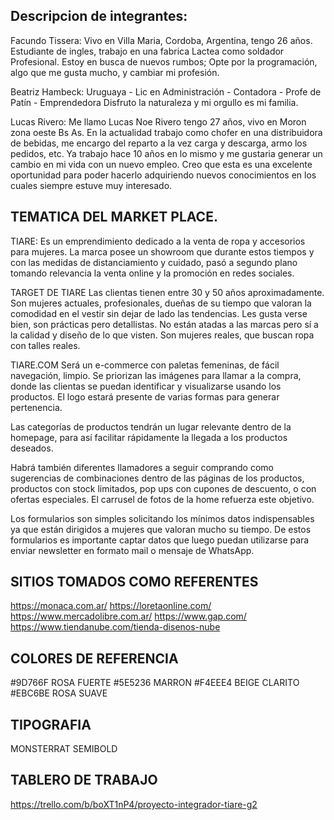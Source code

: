 ## Descripcion de integrantes:

Facundo Tissera:
Vivo en Villa Maria, Cordoba, Argentina, tengo 26 años.
Estudiante de ingles, trabajo en una fabrica Lactea como soldador Profesional.
Estoy en busca de nuevos rumbos; Opte por la programación, algo que me gusta mucho, y cambiar mi profesión.

Beatriz Hambeck: 
Uruguaya - Lic en Administración - Contadora - 
Profe de Patín - Emprendedora
Disfruto la naturaleza y mi orgullo es mi familia.

Lucas Rivero:
Me llamo Lucas Noe Rivero tengo 27 años, vivo en Moron zona oeste Bs As.
En la actualidad trabajo como chofer en una distribuidora de bebidas, me encargo del reparto a la vez carga y descarga, armo los pedidos, etc.
Ya trabajo hace 10 años en lo mismo y me gustaria generar un cambio en mi vida con un nuevo empleo. Creo que esta es una excelente oportunidad para poder hacerlo adquiriendo nuevos conocimientos en los cuales siempre estuve muy interesado. 

## TEMATICA DEL MARKET PLACE.

TIARE:
Es un emprendimiento dedicado a la venta de ropa y accesorios para mujeres. La marca posee un showroom que durante estos tiempos y con las medidas de distanciamiento y cuidado, pasó a segundo plano tomando relevancia la venta online y la promoción en redes sociales. 

TARGET DE TIARE
Las clientas tienen entre 30 y 50 años aproximadamente. Son mujeres actuales, profesionales, dueñas de su tiempo que valoran la comodidad en el vestir sin dejar de lado las tendencias. Les gusta verse bien, son prácticas pero detallistas. 
No están atadas a las marcas pero sí a la calidad y diseño de lo que visten.
Son mujeres reales, que buscan ropa con talles reales.

TIARE.COM
Será un e-commerce con paletas femeninas, de fácil navegación, limpio.
Se priorizan las imágenes para llamar a la compra, donde las clientas se puedan identificar y visualizarse usando los productos. El logo estará presente de varias formas para generar pertenencia.

Las categorías de productos tendrán un lugar relevante dentro de la homepage,  para así facilitar rápidamente la llegada a los productos deseados.

Habrá también diferentes llamadores a seguir comprando como sugerencias de combinaciones dentro de las páginas de los productos, productos con stock limitados, pop ups con cupones de descuento, o con ofertas especiales.
El carrusel de fotos de la home refuerza este objetivo.

Los formularios son simples solicitando los mínimos datos indispensables ya que están dirigidos a mujeres que valoran mucho su tiempo.
De estos formularios es importante captar datos que luego puedan utilizarse para enviar newsletter en formato mail o mensaje de WhatsApp.

## SITIOS TOMADOS COMO REFERENTES
https://monaca.com.ar/ 
https://loretaonline.com/
https://www.mercadolibre.com.ar/
https://www.gap.com/
https://www.tiendanube.com/tienda-disenos-nube

## COLORES DE REFERENCIA 
#9D766F  ROSA FUERTE
#5E5236  MARRON
#F4EEE4  BEIGE CLARITO
#EBC6BE  ROSA SUAVE

## TIPOGRAFIA
MONSTERRAT SEMIBOLD

## TABLERO DE TRABAJO
https://trello.com/b/boXT1nP4/proyecto-integrador-tiare-g2

